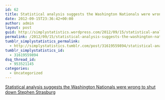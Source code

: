 ```yaml
---
id: 62
title: Statistical analysis suggests the Washington Nationals were wrong to shut down Stephen Strasburg
date: 2012-09-15T23:36:42+00:00
author: admin
layout: post
guid: http://simplystatistics.wordpress.com/2012/09/15/statistical-analysis-suggests-the-washington-nationals
permalink: /2012/09/15/statistical-analysis-suggests-the-washington-nationals/
tumblr_simplystatistics_permalink:
  - http://simplystatistics.tumblr.com/post/31619559894/statistical-analysis-suggests-the-washington-nationals
tumblr_simplystatistics_id:
  - 31619559894
dsq_thread_id:
  - 953521145
categories:
  - Uncategorized
---
```

[Statistical analysis suggests the Washington Nationals were wrong to shut down Stephen Strasburg](http://www.grantland.com/story/_/id/8369941/history-shows-washington-nationals-shut-stephen-strasburg-too-soon)